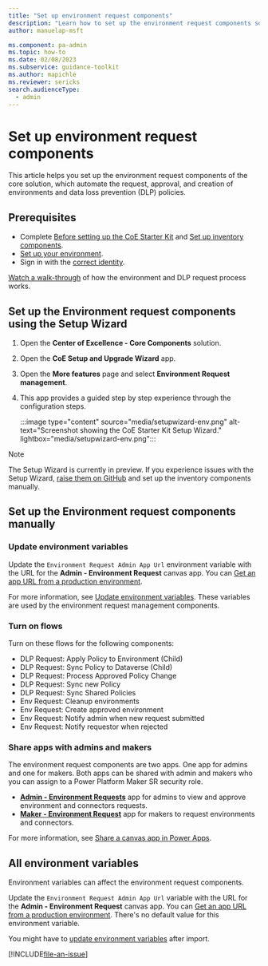 ```yaml
---
title: "Set up environment request components"
description: "Learn how to set up the environment request components solution of the Microsoft CoE Starter Kit."
author: manuelap-msft

ms.component: pa-admin
ms.topic: how-to
ms.date: 02/08/2023
ms.subservice: guidance-toolkit
ms.author: mapichle
ms.reviewer: sericks
search.audienceType: 
  - admin
---
```


# Set up environment request components

This article helps you set up the environment request components of the core solution, which automate the request, approval, and creation of environments and data loss prevention (DLP) policies.

## Prerequisites

- Complete [Before setting up the CoE Starter Kit](setup.md) and [Set up inventory components](setup-core-components.md).
- [Set up your environment](setup.md#create-your-environments).
- Sign in with the [correct identity](setup.md#which-identity-should-i-use-to-install-the-coe-starter-kit).

[Watch a walk-through](https://www.youtube.com/watch?v=16mspbGz1zA&list=PLi9EhCY4z99W5kzaPK1np6sv6AzMQDsXG) of how the environment and DLP request process works.

## Set up the Environment request components using the Setup Wizard

1. Open the **Center of Excellence - Core Components** solution.
1. Open the **CoE Setup and Upgrade Wizard** app.
1. Open the **More features** page and select **Environment Request management**.
1. This app provides a guided step by step experience through the configuration steps.

   :::image type="content" source="media/setupwizard-env.png" alt-text="Screenshot showing the CoE Starter Kit Setup Wizard." lightbox="media/setupwizard-env.png":::

> [!NOTE]
> The Setup Wizard is currently in preview. If you experience issues with the Setup Wizard, [raise them on GitHub](https://aka.ms/coe-starter-kit-issues) and set up the inventory components manually.

## Set up the Environment request components manually

### Update environment variables

Update the `Environment Request Admin App Url` environment variable with the URL for the **Admin - Environment Request** canvas app. You can [Get an app URL from a production environment](faq.md#get-a-power-apps-url-from-a-production-environment).

For more information, see [Update environment variables](faq.md#update-environment-variables). These variables are used by the environment request management components.

### Turn on flows

Turn on these flows for the following components:  

- DLP Request: Apply Policy to Environment (Child)
- DLP Request: Sync Policy to Dataverse (Child)
- DLP Request: Process Approved Policy Change
- DLP Request: Sync new Policy
- DLP Request: Sync Shared Policies
- Env Request: Cleanup environments
- Env Request: Create approved environment
- Env Request: Notify admin when new request submitted
- Env Request: Notify requestor when rejected

### Share apps with admins and makers

The environment request components are two apps. One app for admins and one for makers. Both apps can be shared with admin and makers who you can assign to a Power Platform Maker SR security role.

- [**Admin - Environment Requests**](core-components.md) app for admins to view and approve environment and connectors requests.
- [**Maker - Environment Request**](core-components.md) app for makers to request environments and connectors.

For more information, see [Share a canvas app in Power Apps](faq.md#share-an-app-from-a-production-environment).

## All environment variables

Environment variables can affect the environment request components.

Update the `Environment Request Admin App Url` variable with the URL for the **Admin - Environment Request** canvas app. You can [Get an app URL from a production environment](faq.md#get-a-power-apps-url-from-a-production-environment). There's no default value for this environment variable.

You might have to [update environment variables](faq.md#update-environment-variables) after import.

[!INCLUDE[file-an-issue](../../includes/file-issue.md)]
